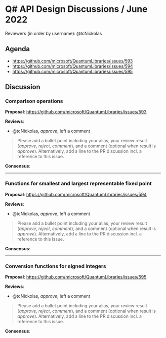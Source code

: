 # Q# API Design Discussions / June 2022

Reviewers (in order by username): @tcNickolas

## Agenda

- https://github.com/microsoft/QuantumLibraries/issues/593
- https://github.com/microsoft/QuantumLibraries/issues/594
- https://github.com/microsoft/QuantumLibraries/issues/595

## Discussion

### Comparison operations

**Proposal**: https://github.com/microsoft/QuantumLibraries/issues/593

**Reviews**:
* @tcNickolas, *approve*, left a comment
> Please add a bullet point including your alias, your review result (*approve*, *reject*, *comment*), and a comment (optional when result is *approve*).  Alternatively, add a line to the PR discussion incl. a reference to this issue.

**Consensus**:

---

### Functions for smallest and largest representable fixed point

**Proposal**: https://github.com/microsoft/QuantumLibraries/issues/594

**Reviews**:
* @tcNickolas, *approve*, left a comment
> Please add a bullet point including your alias, your review result (*approve*, *reject*, *comment*), and a comment (optional when result is *approve*).  Alternatively, add a line to the PR discussion incl. a reference to this issue.

**Consensus**:

---

### Conversion functions for signed integers

**Proposal**: https://github.com/microsoft/QuantumLibraries/issues/595

**Reviews**:
* @tcNickolas, *approve*, left a comment
> Please add a bullet point including your alias, your review result (*approve*, *reject*, *comment*), and a comment (optional when result is *approve*).  Alternatively, add a line to the PR discussion incl. a reference to this issue.

**Consensus**:

